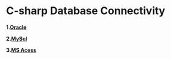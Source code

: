 # C-sharp Database Connectivity

**1.**[**Oracle**](/Database/Oracle.cs)

**2.**[**MySql**](/Database/Mysql.cs)

**3.**[**MS Acess**](/Database/MsAcess.cs)
